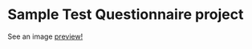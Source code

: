 # Sample Test Questionnaire project
See an image 
<a href="https://raw.githubusercontent.com/jjhay-bot/Test-Questionnaire/1ce9597200a58b174a1f15ab0dfffc2c43265bc7/app/assets/images/test%20questionnaire%20preview.png">preview!</a>

